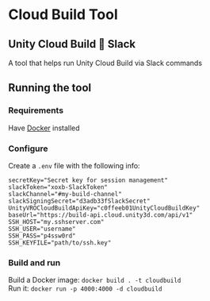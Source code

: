# Cloud Build Tool
## Unity Cloud Build 🤝 Slack

A tool that helps run Unity Cloud Build via Slack commands

## Running the tool

### Requirements

Have [Docker](https://www.docker.com/) installed

### Configure
Create a `.env` file with the following info:
```dotenv
secretKey="Secret key for session management"
slackToken="xoxb-SlackToken"
slackChannel="#my-build-channel"
slackSigningSecret="d3adb33fSlackSecret"
UnityVROCloudBuildApiKey="c0ffeeb01UnityCloudBuildKey"
baseUrl="https://build-api.cloud.unity3d.com/api/v1"
SSH_HOST="my.sshserver.com"
SSH_USER="username"
SSH_PASS="p4ssw0rd"
SSH_KEYFILE="path/to/ssh.key"
```

### Build and run
Build a Docker image: `docker build . -t cloudbuild`   
Run it: `docker run -p 4000:4000 -d cloudbuild`